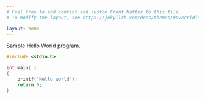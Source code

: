 ```yaml
---
# Feel free to add content and custom Front Matter to this file.
# To modify the layout, see https://jekyllrb.com/docs/themes/#overriding-theme-defaults

layout: home
---
```


Sample Hello World program.

```cpp
#include <stdio.h>

int main( )
{
    printf("Hello world");
    return 0;
}
```
